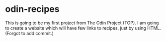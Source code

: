 # odin-recipes
This is going to be my first project from The Odin Project (TOP).
I am going to create a website which will have few links to
recipes, just by using HTML.
(Forgot to add commit.)